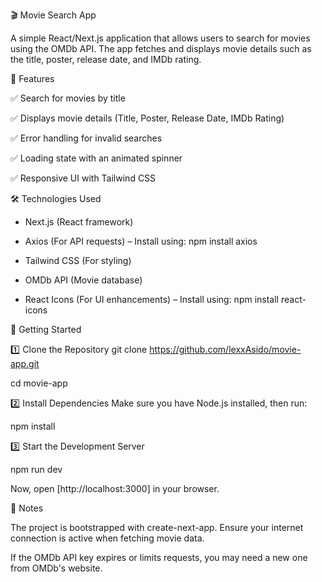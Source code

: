 🎬 Movie Search App

A simple React/Next.js application that allows users to search for movies using the OMDb API. The app fetches and displays movie details such as the title, poster, release date, and IMDb rating.


🚀 Features

✅ Search for movies by title

✅ Displays movie details (Title, Poster, Release Date, IMDb Rating)

✅ Error handling for invalid searches

✅ Loading state with an animated spinner

✅ Responsive UI with Tailwind CSS


🛠️ Technologies Used
- Next.js (React framework)

- Axios (For API requests) – Install using:
    npm install axios

- Tailwind CSS (For styling)

- OMDb API (Movie database)

- React Icons (For UI enhancements) – Install using:
    npm install react-icons


📌 Getting Started

1️⃣ Clone the Repository
git clone https://github.com/lexxAsido/movie-app.git

cd movie-app

2️⃣ Install Dependencies
Make sure you have Node.js installed, then run:

npm install

3️⃣ Start the Development Server

npm run dev

Now, open [http://localhost:3000] in your browser.


📜 Notes

The project is bootstrapped with create-next-app.
Ensure your internet connection is active when fetching movie data.

If the OMDb API key expires or limits requests, you may need a new one from OMDb's website.
